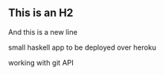 This is an H2
-------------

And this is a new line

small haskell app to be deployed over heroku

working with git API

